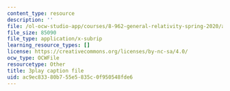 ```yaml
---
content_type: resource
description: ''
file: /ol-ocw-studio-app/courses/8-962-general-relativity-spring-2020/ac9ec83380b755e5835c0f950548fde6_JWSdeg4jkoY.vtt
file_size: 85090
file_type: application/x-subrip
learning_resource_types: []
license: https://creativecommons.org/licenses/by-nc-sa/4.0/
ocw_type: OCWFile
resourcetype: Other
title: 3play caption file
uid: ac9ec833-80b7-55e5-835c-0f950548fde6
---
```

